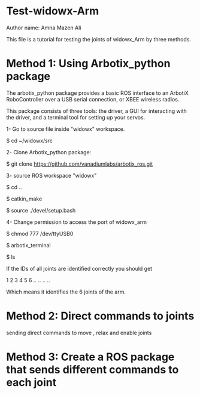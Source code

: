 # Test-widowx-Arm

Author name: Amna Mazen Ali

This file is a tutorial for testing the joints of widowx_Arm
by three methods.



# Method 1: Using Arbotix_python package

The arbotix_python package provides a basic ROS interface to an ArbotiX RoboController over a USB serial connection, or XBEE wireless radios.

This package consists of three tools: the driver, a GUI for interacting with the driver, and a terminal tool for setting up your servos.

1- Go to source file inside "widowx" workspace.

$ cd ~/widowx/src

2- Clone Arbotix_python package:

$ git clone https://github.com/vanadiumlabs/arbotix_ros.git

3- source ROS workspace "widowx"

$ cd ..

$ catkin_make

$ source ./devel/setup.bash

4- Change permission to access the port of widowx_arm

$ chmod 777 /dev/ttyUSB0

$ arbotix_terminal 

$ ls

If the IDs of all joints are identified correctly you should get 

1 2 3 4 5 6 .. .. .. .. 

Which means it identifies the 6 joints of the arm. 

# Method 2: Direct commands to joints


sending direct commands to move , relax and enable joints


# Method 3: Create a ROS package that sends different commands to each joint

